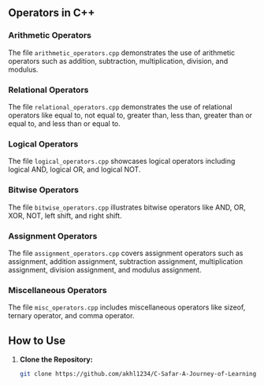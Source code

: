 
## Operators in C++

### Arithmetic Operators

The file `arithmetic_operators.cpp` demonstrates the use of arithmetic operators such as addition, subtraction, multiplication, division, and modulus.

### Relational Operators

The file `relational_operators.cpp` demonstrates the use of relational operators like equal to, not equal to, greater than, less than, greater than or equal to, and less than or equal to.

### Logical Operators

The file `logical_operators.cpp` showcases logical operators including logical AND, logical OR, and logical NOT.

### Bitwise Operators

The file `bitwise_operators.cpp` illustrates bitwise operators like AND, OR, XOR, NOT, left shift, and right shift.

### Assignment Operators

The file `assignment_operators.cpp` covers assignment operators such as assignment, addition assignment, subtraction assignment, multiplication assignment, division assignment, and modulus assignment.

### Miscellaneous Operators

The file `misc_operators.cpp` includes miscellaneous operators like sizeof, ternary operator, and comma operator.

## How to Use

1. **Clone the Repository:**
   ```bash
   git clone https://github.com/akhl1234/C-Safar-A-Journey-of-Learning-and-Code-Mastery.git
